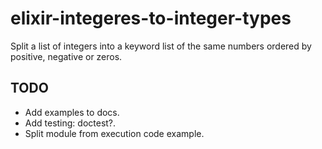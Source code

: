 # elixir-integeres-to-integer-types
Split a list of integers into a keyword list of the same numbers ordered by positive, negative or zeros.

## TODO

* Add examples to docs.
* Add testing: doctest?.
* Split module from execution code example.
